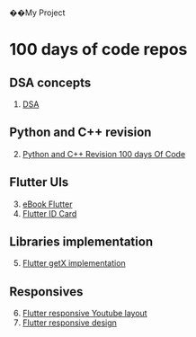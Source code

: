 ��M y   P r o j e c t 
 
 
# 100 days of code repos

## DSA concepts
1. [DSA](https://github.com/MRNOONE333/DSA)

## Python and C++ revision
2. [Python and C++ Revision 100 days Of Code](https://github.com/MRNOONE333/python-cpp-Revision100daysOfCode)

## Flutter UIs
3. [eBook Flutter](https://github.com/MRNOONE333/eBookFlutter)
4. [Flutter ID Card](https://github.com/MRNOONE333/flutter_id_card)

## Libraries implementation
5. [Flutter getX implementation](https://github.com/MRNOONE333/flutter-getX-implementation)

## Responsives
6. [Flutter responsive Youtube layout](https://github.com/MRNOONE333/Flutter-responsive-Youtube-layout)
7. [Flutter responsive design](https://github.com/MRNOONE333/Flutter-responsive-design)
